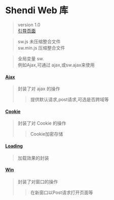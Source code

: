﻿# Shendi Web 库
>version 1.0<br>
>[引导页面](https://1711680493.github.io)<br>

>sw.js		未压缩整合文件<br>
>sw.min.js	压缩整合文件<br>

>全局变量 sw.<br>
>例如Ajax,可通过 ajax,或sw.ajax来使用

#### [Ajax](Ajax)
>封装了对 ajax 的操作<br>
>>提供默认请求,post请求,可选是否跨域等

#### [Cookie](Cookie)
>封装了对 Cookie 的操作
>>Cookie加密存储

#### [Loading](Loading)
>加载效果的封装

#### [Win](Win)
>封装了对窗口的操作
>>在新窗口以Post请求打开页面等

